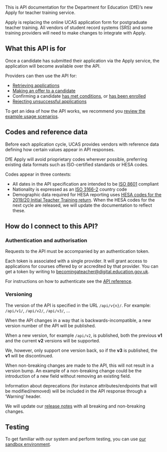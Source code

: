 This is API documentation for the Department for Education (DfE)’s new Apply for teacher training service.

Apply is replacing the online UCAS application form for postgraduate teacher training. All vendors of student record systems (SRS) and some training providers will need to make changes to integrate with Apply.

## What this API is for

Once a candidate has submitted their application via the Apply service, the application will become available over the API.

Providers can then use the API for:

- [Retrieving applications](/api-docs/reference/#get-applications)
- [Making an offer to a candidate](/api-docs/reference/#post-applications-application_id-offer)
- Confirming a candidate [has met conditions](/api-docs/reference/#post-applications-application_id-confirm-conditions-met), or [has been enrolled](/api-docs/reference/#post-applications-application_id-confirm-enrolment)
- [Rejecting unsuccessful applications](/api-docs/reference/#post-applications-application_id-reject)

To get an idea of how the API works, we recommend you [review the example usage scenarios](/api-docs/usage-scenarios).

## Codes and reference data

Before each application cycle, UCAS provides vendors with reference data defining how certain values appear in API responses.

DfE Apply will avoid prioprietary codes wherever possible, preferring existing data formats such as ISO-certified standards or HESA codes.

Codes appear in three contexts:

- All dates in the API specification are intended to be [ISO 8601](https://www.iso.org/iso-8601-date-and-time-format.html) compliant
- Nationality is expressed as an [ISO 3166-2](https://www.iso.org/iso-3166-country-codes.html) country code
- Demographic data required for HESA reporting uses [HESA codes for the 2019/20 Initial Teacher Training return](https://www.hesa.ac.uk/collection/c19053/e/ittschms). When the HESA codes for the next cycle are released, we will update the documentation to reflect these.

## How do I connect to this API?

### Authentication and authorisation

Requests to the API must be accompanied by an authentication token.

Each token is associated with a single provider. It will grant access to applications for courses offered by or accredited by that provider. You can get a token by writing to [becomingateacher@digital.education.gov.uk](mailto:becomingateacher@digital.education.gov.uk).

For instructions on how to authenticate see the [API reference](/api-docs/reference#authentication).

### Versioning

The version of the API is specified in the URL `/api/v{n}/`. For example: `/api/v1/`, `/api/v2/`, `/api/v3/`, ...

When the API changes in a way that is backwards-incompatible, a new version number of the API will be published.

When a new version, for example `/api/v2`, is published, both the previous **v1** and the current **v2** versions will be supported.

We, however, only support one version back, so if the **v3** is published, the **v1** will be discontinued.

When non-breaking changes are made to the API, this will not result in a version bump. An example of a non-breaking change could be the introduction of a new field without removing an existing field.

Information about deprecations (for instance attributes/endpoints that will be modified/removed) will be included in the API response through a ‘Warning’ header.

We will update our [release notes](/api-docs/release-notes) with all breaking and non-breaking changes.

## Testing

To get familiar with our system and perform testing, you can use [our sandbox environment](https://sandbox.apply-for-teacher-training.service.gov.uk).
